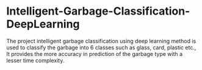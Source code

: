 # Intelligent-Garbage-Classification-DeepLearning

The project intelligent garbage classification using deep learning method is used to classify the garbage into 6 classes such as glass, card, plastic etc., It provides the more accuracy in prediction of the garbage type with a lesser time complexity.
